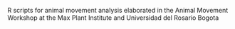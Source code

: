 R scripts for animal movement analysis elaborated in the Animal Movement Workshop at the Max Plant Institute and Universidad del Rosario Bogota
